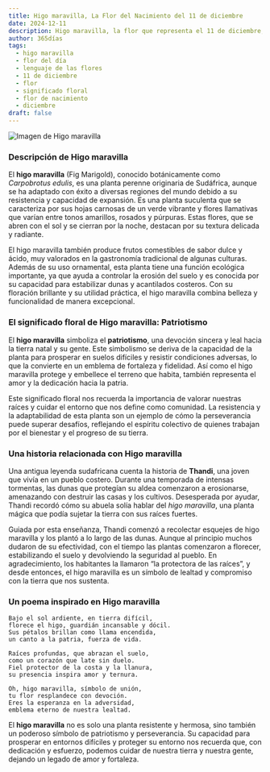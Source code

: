 ```yaml
---
title: Higo maravilla, La Flor del Nacimiento del 11 de diciembre
date: 2024-12-11
description: Higo maravilla, la flor que representa el 11 de diciembre, simboliza Patriotismo. Descubre su fascinante historia, significado en el lenguaje de las flores y una poesía que celebra su belleza.
author: 365días
tags:
  - higo maravilla
  - flor del día
  - lenguaje de las flores
  - 11 de diciembre
  - flor
  - significado floral
  - flor de nacimiento
  - diciembre
draft: false
---
```



![Imagen de Higo maravilla](https://cdn.pixabay.com/photo/2017/11/14/00/28/wormwood-some-competition-2947198_1280.jpg#center)


### Descripción de Higo maravilla

El **higo maravilla** (Fig Marigold), conocido botánicamente como _Carpobrotus edulis_, es una planta perenne originaria de Sudáfrica, aunque se ha adaptado con éxito a diversas regiones del mundo debido a su resistencia y capacidad de expansión. Es una planta suculenta que se caracteriza por sus hojas carnosas de un verde vibrante y flores llamativas que varían entre tonos amarillos, rosados y púrpuras. Estas flores, que se abren con el sol y se cierran por la noche, destacan por su textura delicada y radiante.

El higo maravilla también produce frutos comestibles de sabor dulce y ácido, muy valorados en la gastronomía tradicional de algunas culturas. Además de su uso ornamental, esta planta tiene una función ecológica importante, ya que ayuda a controlar la erosión del suelo y es conocida por su capacidad para estabilizar dunas y acantilados costeros. Con su floración brillante y su utilidad práctica, el higo maravilla combina belleza y funcionalidad de manera excepcional.

### El significado floral de Higo maravilla: Patriotismo

El **higo maravilla** simboliza el **patriotismo**, una devoción sincera y leal hacia la tierra natal y su gente. Este simbolismo se deriva de la capacidad de la planta para prosperar en suelos difíciles y resistir condiciones adversas, lo que la convierte en un emblema de fortaleza y fidelidad. Así como el higo maravilla protege y embellece el terreno que habita, también representa el amor y la dedicación hacia la patria.

Este significado floral nos recuerda la importancia de valorar nuestras raíces y cuidar el entorno que nos define como comunidad. La resistencia y la adaptabilidad de esta planta son un ejemplo de cómo la perseverancia puede superar desafíos, reflejando el espíritu colectivo de quienes trabajan por el bienestar y el progreso de su tierra.

### Una historia relacionada con Higo maravilla

Una antigua leyenda sudafricana cuenta la historia de **Thandi**, una joven que vivía en un pueblo costero. Durante una temporada de intensas tormentas, las dunas que protegían su aldea comenzaron a erosionarse, amenazando con destruir las casas y los cultivos. Desesperada por ayudar, Thandi recordó cómo su abuela solía hablar del _higo maravilla_, una planta mágica que podía sujetar la tierra con sus raíces fuertes.

Guiada por esta enseñanza, Thandi comenzó a recolectar esquejes de higo maravilla y los plantó a lo largo de las dunas. Aunque al principio muchos dudaron de su efectividad, con el tiempo las plantas comenzaron a florecer, estabilizando el suelo y devolviendo la seguridad al pueblo. En agradecimiento, los habitantes la llamaron “la protectora de las raíces”, y desde entonces, el higo maravilla es un símbolo de lealtad y compromiso con la tierra que nos sustenta.

### Un poema inspirado en Higo maravilla

```
Bajo el sol ardiente, en tierra difícil,  
florece el higo, guardián incansable y dócil.  
Sus pétalos brillan como llama encendida,  
un canto a la patria, fuerza de vida.

Raíces profundas, que abrazan el suelo,  
como un corazón que late sin duelo.  
Fiel protector de la costa y la llanura,  
su presencia inspira amor y ternura.

Oh, higo maravilla, símbolo de unión,  
tu flor resplandece con devoción.  
Eres la esperanza en la adversidad,  
emblema eterno de nuestra lealtad.
```

El **higo maravilla** no es solo una planta resistente y hermosa, sino también un poderoso símbolo de patriotismo y perseverancia. Su capacidad para prosperar en entornos difíciles y proteger su entorno nos recuerda que, con dedicación y esfuerzo, podemos cuidar de nuestra tierra y nuestra gente, dejando un legado de amor y fortaleza.



